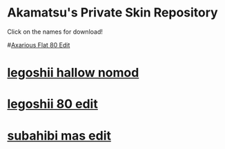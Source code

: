 # Akamatsu's Private Skin Repository

Click on the names for download!

#[Axarious Flat 80 Edit](https://dl.dropboxusercontent.com/s/zk6wzel5tt0h1j4/Axarious%20Flat%2080%20edit.osk?dl=0)

# [legoshii hallow nomod](https://dl.dropboxusercontent.com/s/ipdikxgf04pg690/legoshii%20hallow%20nomod.osk?dl=0)

# [legoshii 80 edit](https://dl.dropboxusercontent.com/s/k1ws6eqjb4ij2uh/legoshii%2080%20edit.osk?dl=0)

# [subahibi mas edit](https://dl.dropboxusercontent.com/s/ue48jnq7buw6vfg/subahibi%20mas.osk?dl=0)
